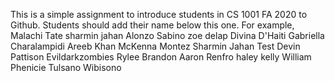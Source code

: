 This is a simple assignment to introduce students in CS 1001 FA 2020 to Github. Students should add their name below this one. For example,
Malachi Tate 
sharmin jahan
Alonzo Sabino
zoe delap
Divina D'Haiti
Gabriella Charalampidi
Areeb Khan
McKenna Montez
Sharmin Jahan Test
Devin Pattison
Evildarkzombies
Rylee Brandon
Aaron Renfro
haley kelly
William Phenicie
Tulsano Wibisono


